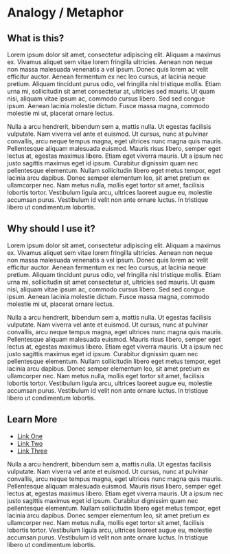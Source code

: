 # Analogy / Metaphor

## What is this?
Lorem ipsum dolor sit amet, consectetur adipiscing elit. Aliquam a maximus ex. Vivamus aliquet sem vitae lorem fringilla ultricies. Aenean non neque non massa malesuada venenatis a vel ipsum. Donec quis lorem ac velit efficitur auctor. Aenean fermentum ex nec leo cursus, at lacinia neque pretium. Aliquam tincidunt purus odio, vel fringilla nisl tristique mollis. Etiam urna mi, sollicitudin sit amet consectetur at, ultricies sed mauris. Ut quam nisi, aliquam vitae ipsum ac, commodo cursus libero. Sed sed congue ipsum. Aenean lacinia molestie dictum. Fusce massa magna, commodo molestie mi ut, placerat ornare lectus.

Nulla a arcu hendrerit, bibendum sem a, mattis nulla. Ut egestas facilisis vulputate. Nam viverra vel ante et euismod. Ut cursus, nunc at pulvinar convallis, arcu neque tempus magna, eget ultrices nunc magna quis mauris. Pellentesque aliquam malesuada euismod. Mauris risus libero, semper eget lectus at, egestas maximus libero. Etiam eget viverra mauris. Ut a ipsum nec justo sagittis maximus eget id ipsum. Curabitur dignissim quam nec pellentesque elementum. Nullam sollicitudin libero eget metus tempor, eget lacinia arcu dapibus. Donec semper elementum leo, sit amet pretium ex ullamcorper nec. Nam metus nulla, mollis eget tortor sit amet, facilisis lobortis tortor. Vestibulum ligula arcu, ultrices laoreet augue eu, molestie accumsan purus. Vestibulum id velit non ante ornare luctus. In tristique libero ut condimentum lobortis. 

## Why should I use it?
Lorem ipsum dolor sit amet, consectetur adipiscing elit. Aliquam a maximus ex. Vivamus aliquet sem vitae lorem fringilla ultricies. Aenean non neque non massa malesuada venenatis a vel ipsum. Donec quis lorem ac velit efficitur auctor. Aenean fermentum ex nec leo cursus, at lacinia neque pretium. Aliquam tincidunt purus odio, vel fringilla nisl tristique mollis. Etiam urna mi, sollicitudin sit amet consectetur at, ultricies sed mauris. Ut quam nisi, aliquam vitae ipsum ac, commodo cursus libero. Sed sed congue ipsum. Aenean lacinia molestie dictum. Fusce massa magna, commodo molestie mi ut, placerat ornare lectus.

Nulla a arcu hendrerit, bibendum sem a, mattis nulla. Ut egestas facilisis vulputate. Nam viverra vel ante et euismod. Ut cursus, nunc at pulvinar convallis, arcu neque tempus magna, eget ultrices nunc magna quis mauris. Pellentesque aliquam malesuada euismod. Mauris risus libero, semper eget lectus at, egestas maximus libero. Etiam eget viverra mauris. Ut a ipsum nec justo sagittis maximus eget id ipsum. Curabitur dignissim quam nec pellentesque elementum. Nullam sollicitudin libero eget metus tempor, eget lacinia arcu dapibus. Donec semper elementum leo, sit amet pretium ex ullamcorper nec. Nam metus nulla, mollis eget tortor sit amet, facilisis lobortis tortor. Vestibulum ligula arcu, ultrices laoreet augue eu, molestie accumsan purus. Vestibulum id velit non ante ornare luctus. In tristique libero ut condimentum lobortis. 

## Learn More
- [Link One](https://google.com)
- [Link Two](https://google.com)
- [Link Three](https://google.com)

Nulla a arcu hendrerit, bibendum sem a, mattis nulla. Ut egestas facilisis vulputate. Nam viverra vel ante et euismod. Ut cursus, nunc at pulvinar convallis, arcu neque tempus magna, eget ultrices nunc magna quis mauris. Pellentesque aliquam malesuada euismod. Mauris risus libero, semper eget lectus at, egestas maximus libero. Etiam eget viverra mauris. Ut a ipsum nec justo sagittis maximus eget id ipsum. Curabitur dignissim quam nec pellentesque elementum. Nullam sollicitudin libero eget metus tempor, eget lacinia arcu dapibus. Donec semper elementum leo, sit amet pretium ex ullamcorper nec. Nam metus nulla, mollis eget tortor sit amet, facilisis lobortis tortor. Vestibulum ligula arcu, ultrices laoreet augue eu, molestie accumsan purus. Vestibulum id velit non ante ornare luctus. In tristique libero ut condimentum lobortis. 